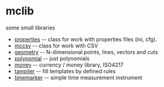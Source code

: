 # mclib
some small libraries

* [properties](https://github.com/mcroitor/properties) -- class for work with properties files (ini, cfg).
* [mccsv](https://github.com/mcroitor/mccsv) -- class for work  with CSV 
* [geometry](https://github.com/mcroitor/geometry) -- N-dimensional points, lines, vectors and cuts
* [polynomial](https://github.com/mcroitor/polynomial) -- just polynomials
* [money](https://github.com/mcroitor/money) -- currency / money library, ISO4217
* [tamplier](https://github.com/mcroitor/tamplier) -- fill templates by defined rules
* [timemarker](https://github.com/mcroitor/timemarker) -- simple time measurement instrument
